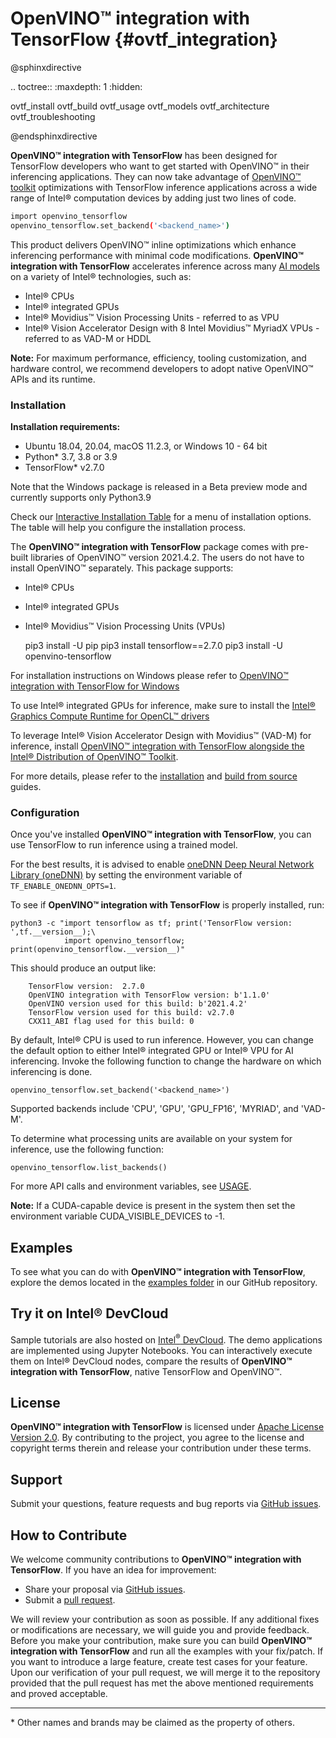 # OpenVINO™ integration with TensorFlow {#ovtf_integration}

@sphinxdirective

.. toctree:: 
   :maxdepth: 1 
   :hidden:

   ovtf_install
   ovtf_build
   ovtf_usage
   ovtf_models
   ovtf_architecture
   ovtf_troubleshooting

@endsphinxdirective


**OpenVINO™ integration with TensorFlow** has been designed for TensorFlow developers who want to get started with OpenVINO™ in their inferencing applications. They can now take advantage of [OpenVINO™ toolkit](https://software.intel.com/content/www/us/en/develop/tools/openvino-toolkit.html) optimizations with TensorFlow inference applications across a wide range of Intel® computation devices by adding just two lines of code.

```bash
import openvino_tensorflow
openvino_tensorflow.set_backend('<backend_name>')
```

This product delivers OpenVINO™ inline optimizations which enhance inferencing performance with minimal code modifications. **OpenVINO™ integration with TensorFlow** accelerates inference across many [AI models](ovtf_models.md) on a variety of Intel® technologies, such as:
- Intel® CPUs
- Intel® integrated GPUs
- Intel® Movidius™ Vision Processing Units - referred to as VPU
- Intel® Vision Accelerator Design with 8 Intel Movidius™ MyriadX VPUs - referred to as VAD-M or HDDL

**Note:** For maximum performance, efficiency, tooling customization, and hardware control, we recommend developers to adopt native OpenVINO™ APIs and its runtime.


### Installation

**Installation requirements:**
- Ubuntu 18.04, 20.04, macOS 11.2.3, or Windows 10 - 64 bit
- Python* 3.7, 3.8 or 3.9
- TensorFlow* v2.7.0

Note that the Windows package is released in a Beta preview mode and currently supports only Python3.9 


Check our [Interactive Installation Table](https://openvinotoolkit.github.io/openvino_tensorflow/) for a menu of installation options. The table will help you configure the installation process.

The **OpenVINO™ integration with TensorFlow** package comes with pre-built libraries of OpenVINO™ version 2021.4.2. The users do not have to install OpenVINO™ separately. This package supports:
- Intel® CPUs
- Intel® integrated GPUs
- Intel® Movidius™ Vision Processing Units (VPUs)

    pip3 install -U pip
    pip3 install tensorflow==2.7.0
    pip3 install -U openvino-tensorflow

For installation instructions on Windows please refer to [OpenVINO™ integration with TensorFlow for Windows](docs/INSTALL.md#InstallOpenVINOintegrationwithTensorFlowalongsideTensorFlow)

To use Intel® integrated GPUs for inference, make sure to install the [Intel® Graphics Compute Runtime for OpenCL™ drivers](https://docs.openvino.ai/latest/openvino_docs_install_guides_installing_openvino_linux.html#install-gpu)

To leverage Intel® Vision Accelerator Design with Movidius™ (VAD-M) for inference, install [OpenVINO™ integration with TensorFlow alongside the Intel® Distribution of OpenVINO™ Toolkit](docs/INSTALL.md#12-install-openvino-integration-with-tensorflow-alongside-the-intel-distribution-of-openvino-toolkit).

For more details, please refer to the [installation](ovtf_install.md) and [build from source](ovtf_build.md) guides.

### Configuration

Once you've installed **OpenVINO™ integration with TensorFlow**, you can use TensorFlow to run inference using a trained model.

For the best results, it is advised to enable [oneDNN Deep Neural Network Library (oneDNN)](https://github.com/oneapi-src/oneDNN) by setting the environment variable of `TF_ENABLE_ONEDNN_OPTS=1`.

To see if **OpenVINO™ integration with TensorFlow** is properly installed, run:

    python3 -c "import tensorflow as tf; print('TensorFlow version: ',tf.__version__);\
                import openvino_tensorflow; print(openvino_tensorflow.__version__)"

This should produce an output like:

        TensorFlow version:  2.7.0
        OpenVINO integration with TensorFlow version: b'1.1.0'
        OpenVINO version used for this build: b'2021.4.2'
        TensorFlow version used for this build: v2.7.0
        CXX11_ABI flag used for this build: 0

By default, Intel® CPU is used to run inference. However, you can change the default option to either Intel® integrated GPU or Intel® VPU for AI inferencing. Invoke the following function to change the hardware on which inferencing is done.

    openvino_tensorflow.set_backend('<backend_name>')

Supported backends include 'CPU', 'GPU', 'GPU_FP16', 'MYRIAD', and 'VAD-M'.

To determine what processing units are available on your system for inference, use the following function:

    openvino_tensorflow.list_backends()
    
For more API calls and environment variables, see [USAGE](ovtf_USAGE.md).

**Note:** If a CUDA-capable device is present in the system then set the environment variable CUDA_VISIBLE_DEVICES to -1. 

## Examples

To see what you can do with **OpenVINO™ integration with TensorFlow**, explore the demos located in the [examples folder](https://github.com/openvinotoolkit/openvino_tensorflow/tree/master/examples) in our GitHub repository.  

## Try it on Intel® DevCloud
Sample tutorials are also hosted on [Intel<sup>®</sup> DevCloud](https://www.intel.com/content/www/us/en/developer/tools/devcloud/edge/build/ovtfoverview.html). The demo applications are implemented using Jupyter Notebooks. You can interactively execute them on Intel® DevCloud nodes, compare the results of **OpenVINO™ integration with TensorFlow**, native TensorFlow and OpenVINO™. 

## License
**OpenVINO™ integration with TensorFlow** is licensed under [Apache License Version 2.0](LICENSE).
By contributing to the project, you agree to the license and copyright terms therein
and release your contribution under these terms.

## Support

Submit your questions, feature requests and bug reports via [GitHub issues](https://github.com/openvinotoolkit/openvino_tensorflow/issues).

## How to Contribute

We welcome community contributions to **OpenVINO™ integration with TensorFlow**. If you have an idea for improvement:

* Share your proposal via [GitHub issues](https://github.com/openvinotoolkit/openvino_tensorflow/issues).
* Submit a [pull request](https://github.com/openvinotoolkit/openvino_tensorflow/pulls).

We will review your contribution as soon as possible. If any additional fixes or modifications are necessary, we will guide you and provide feedback. Before you make your contribution, make sure you can build **OpenVINO™ integration with TensorFlow** and run all the examples with your fix/patch. If you want to introduce a large feature, create test cases for your feature. Upon our verification of your pull request, we will merge it to the repository provided that the pull request has met the above mentioned requirements and proved acceptable.

---
\* Other names and brands may be claimed as the property of others.
